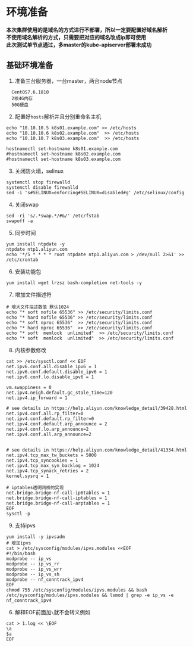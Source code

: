 # 环境准备
**本次集群使用的是域名的方式进行不部署，所以一定要配置好域名解析**  
**不使用域名解析的方式，只需要把对应的域名改成ip即可使用**  
**此次测试单节点通过，多master的kube-apiserver部署未成功**  

## 基础环境准备
1. 准备三台服务器，一台master，两台node节点
  ```shell
    CentOS7.6.1810
    2核4G内存
    50G硬盘
  ```
2. 配置好`hosts`解析并且分别重命名主机
  ```shell
  echo "10.10.10.5 k8s01.example.com" >> /etc/hosts
  echo "10.10.10.6 k8s02.example.com"  >> /etc/hosts
  echo "10.10.10.7 k8s03.example.com"  >> /etc/hosts
  ```
  ```shell
  hostnamectl set-hostname k8s01.example.com
  #hostnamectl set-hostname k8s02.example.com
  #hostnamectl set-hostname k8s03.example.com
  ```
3. 关闭防火墙，selinux

  ```shell
  systemctl stop firewalld
  systemctl disable firewalld
  sed -i 's#SELINUX=enforcing#SELINUX=disabled#g' /etc/selinux/config
  ```
4. 关闭swap
  ```shell
  sed -ri 's/.*swap.*/#&/' /etc/fstab
  swapoff -a
  ```
5. 同步时间
  ```shell
  yum install ntpdate -y
  ntpdate ntp1.aliyun.com
  echo '*/5 * * * * root ntpdate ntp1.aliyun.com > /dev/null 2>&1' >> /etc/crontab
  ```

6. 安装功能包
  ```shell
  yum install wget lrzsz bash-completion net-tools -y
  ```
7. 增加文件描述符
  ```shell
  # 增大文件描述数值 默认1024
  echo "* soft nofile 65536" >> /etc/security/limits.conf
  echo "* hard nofile 65536" >> /etc/security/limits.conf
  echo "* soft nproc 65536"  >> /etc/security/limits.conf
  echo "* hard nproc 65536"  >> /etc/security/limits.conf
  echo "* soft  memlock  unlimited"  >> /etc/security/limits.conf
  echo "* soft  memlock  unlimited"  >> /etc/security/limits.conf
  ```

8. 内核参数修改
  ```shell
cat >> /etc/sysctl.conf << EOF
net.ipv6.conf.all.disable_ipv6 = 1
net.ipv6.conf.default.disable_ipv6 = 1
net.ipv6.conf.lo.disable_ipv6 = 1

vm.swappiness = 0
net.ipv4.neigh.default.gc_stale_time=120
net.ipv4.ip_forward = 1

# see details in https://help.aliyun.com/knowledge_detail/39428.html
net.ipv4.conf.all.rp_filter=0
net.ipv4.conf.default.rp_filter=0
net.ipv4.conf.default.arp_announce = 2
net.ipv4.conf.lo.arp_announce=2
net.ipv4.conf.all.arp_announce=2


# see details in https://help.aliyun.com/knowledge_detail/41334.html
net.ipv4.tcp_max_tw_buckets = 5000
net.ipv4.tcp_syncookies = 1
net.ipv4.tcp_max_syn_backlog = 1024
net.ipv4.tcp_synack_retries = 2
kernel.sysrq = 1

# iptables透明网桥的实现
net.bridge.bridge-nf-call-ip6tables = 1
net.bridge.bridge-nf-call-iptables = 1
net.bridge.bridge-nf-call-arptables = 1
EOF
  sysctl -p
  ```
9. 支持ipvs
  ```shell
  yum install -y ipvsadm
  # 增加ipvs
cat > /etc/sysconfig/modules/ipvs.modules <<EOF
#!/bin/bash
modprobe -- ip_vs
modprobe -- ip_vs_rr
modprobe -- ip_vs_wrr
modprobe -- ip_vs_sh
modprobe -- nf_conntrack_ipv4
EOF
  chmod 755 /etc/sysconfig/modules/ipvs.modules && bash /etc/sysconfig/modules/ipvs.modules && lsmod | grep -e ip_vs -e nf_conntrack_ipv4
  ```

6. 解释EOF前面加`\`就不会转义例如
  ```shell
  cat > 1.log << \EOF
  \a
  $a
  EOF
  ```
